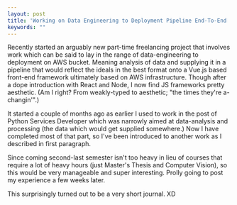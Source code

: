```yaml
---
layout: post
title: 'Working on Data Engineering to Deployment Pipeline End-To-End '
keywords: ""
---
```


Recently started an arguably new part-time freelancing project that involves work which can be said to lay in the range of data-engineering to deployment on AWS bucket. Meaning analysis of data and supplying it in a pipeline that would reflect the ideals in the best format onto a Vue.js based front-end framework ultimately based on AWS infrastructure. Though after a dope introduction with React and Node, I now find JS frameworks pretty aesthetic. (Am I right? From weakly-typed to aesthetic; "the times they're a-changin'".)

It started a couple of months ago as earlier I used to work in the post of Python Services Developer which was narrowly aimed at data-analysis and processing (the data which would get supplied somewhere.) Now I have completed most of that part, so I've been introduced to another work as I described in first paragraph. 

Since coming second-last semester isn't too heavy in lieu of courses that require a lot of heavy hours (just Master's Thesis and Computer Vision), so this would be very manageable and super interesting. Prolly going to post my experience a few weeks later.

This surprisingly turned out to be a very short journal. XD



		
		